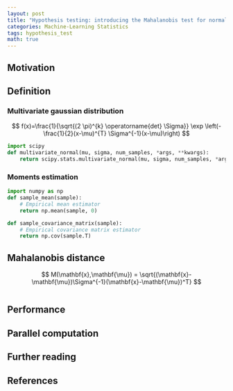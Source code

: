```yaml
---
layout: post
title: "Hypothesis testing: introducing the Mahalanobis test for normality"
categories: Machine-Learning Statistics
tags: hypothesis_test 
math: true
---
```


## Motivation

## Definition

### Multivariate gaussian distribution

$$
f(x)=\frac{1}{\sqrt{(2 \pi)^{k} \operatorname{det} \Sigma}} \exp \left(-\frac{1}{2}(x-\mu)^{T} \Sigma^{-1}(x-\mu)\right)
$$

```python
import scipy
def multivariate_normal(mu, sigma, num_samples, *args, **kwargs):
    return scipy.stats.multivariate_normal(mu, sigma, num_samples, *args, **kwargs)
```

### Moments estimation

```python
import numpy as np
def sample_mean(sample):
    # Empirical mean estimator
    return np.mean(sample, 0)

def sample_covariance_matrix(sample):
    # Empirical covariance matrix estimator
    return np.cov(sample.T)
```
## Mahalanobis distance

$$
M(\mathbf{x},\mathbf{\mu}) = \sqrt{(\mathbf{x}-\mathbf{\mu})\Sigma^{-1}(\mathbf{x}-\mathbf{\mu})^T}
$$

```python
```

## Performance

## Parallel computation

## Further reading

## References
